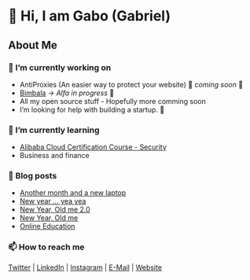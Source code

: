 

<!--
**mrgkanev/mrgkanev** is a ✨ _special_ ✨ repository because its `README.md` (this file) appears on your GitHub profile.

Here are some ideas to get you started:

-  ...
- 🌱 I’m currently learning ...
- 👯 I’m looking to collaborate on ...
- 🤔 I’m looking for help with ...
- 💬 Ask me about ...
- 📫 How to reach me: ...
- 😄 Pronouns: ...
- ⚡ Fun fact: ...
-->

# 👋 Hi, I am Gabo (Gabriel)

## About Me

### 🔭 I’m currently working on
- AntiProxies (An easier way to protect your website) 🚀 *coming soon* 🚀
- [Bimbala](https://bimbala.com/) -> *Alfa in progress* 🚀
- All my open source stuff - Hopefully more comming soon
- I’m looking for help with building a startup. 🤔 

### 🌱 I’m currently learning
- [Alibaba Cloud Certification Course - Security](https://edu.alibabacloud.com/course/126)
- Business and finance

### 📖 Blog posts
<!-- BLOG-POST-LIST:START -->
- [Another month and a new laptop](https://mrgkanev.eu/blog/another-month-and-a-new-laptop/)
- [New year … yea yea](https://mrgkanev.eu/blog/new-year-yea-yea/)
- [New Year, Old me 2.0](https://mrgkanev.eu/blog/new-year-old-me-2-0/)
- [New Year, Old me](https://mrgkanev.eu/blog/new-year-old-me/)
- [Online Education](https://mrgkanev.eu/blog/online-education/)
<!-- BLOG-POST-LIST:END -->

### 📫 How to reach me
[Twitter](https://twitter.com/mrgkanev) | [LinkedIn](https://www.linkedin.com/in/mrgkanev) | [Instagram](https://instagram.com/mrgkanev)  | [E-Mail](mailto:contact@mrgkanev.eu) | [Website](https://mrgkanev.eu)

